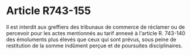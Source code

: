 # Article R743-155

Il est interdit aux greffiers des tribunaux de commerce de réclamer ou de percevoir pour les actes mentionnés au tarif annexé à l'article R. 743-140 des émoluments plus élevés que ceux qui sont prévus, sous peine de restitution de la somme indûment perçue et de poursuites disciplinaires.